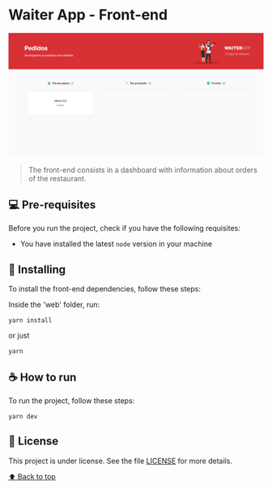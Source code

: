 # Waiter App - Front-end

<!---Esses são exemplos. Veja https://shields.io para outras pessoas ou para personalizar este conjunto de escudos. Você pode querer incluir dependências, status do projeto e informações de licença aqui--->

<!-- ![GitHub repo size](https://img.shields.io/github/repo-size/iuricode/README-template?style=for-the-badge) -->
<!-- ![GitHub language count](https://img.shields.io/github/languages/count/NicolasOliveira861/waiter-app?style=for-the-badge) -->
<!-- ![GitHub forks](https://img.shields.io/github/forks/iuricode/README-template?style=for-the-badge) -->
<!-- ![Bitbucket open issues](https://img.shields.io/bitbucket/issues/iuricode/README-template?style=for-the-badge) -->
<!-- ![Bitbucket open pull requests](https://img.shields.io/bitbucket/pr-raw/iuricode/README-template?style=for-the-badge) -->

<img src="https://github.com/NicolasOliveira861/waiter-app/blob/main/web/src/assets/images/waiter-app-frontend.png" alt="Print front-end">

> The front-end consists in a dashboard with information about orders of the restaurant.
<!-- 
### Ajustes e melhorias

O projeto ainda está em desenvolvimento e as próximas atualizações serão voltadas nas seguintes tarefas:

- [x] Tarefa 1
- [x] Tarefa 2
- [x] Tarefa 3
- [ ] Tarefa 4
- [ ] Tarefa 5 -->

## 💻 Pre-requisites

Before you run the project, check if you have the following requisites:
<!---Estes são apenas requisitos de exemplo. Adicionar, duplicar ou remover conforme necessário--->
* You have installed the latest `node` version in your machine

## 🚀 Installing

To install the front-end dependencies, follow these steps:

Inside the 'web' folder, run:
```
yarn install
```
or just
```
yarn
```

## ☕ How to run

To run the project, follow these steps:

```
yarn dev
```

<!-- 
## 🤝 Colaboradores

Agradecemos às seguintes pessoas que contribuíram para este projeto:

<table>
  <tr>
    <td align="center">
      <a href="#">
        <img src="https://avatars3.githubusercontent.com/u/31936044" width="100px;" alt="Foto do Iuri Silva no GitHub"/><br>
        <sub>
          <b>Iuri Silva</b>
        </sub>
      </a>
    </td>
    <td align="center">
      <a href="#">
        <img src="https://s2.glbimg.com/FUcw2usZfSTL6yCCGj3L3v3SpJ8=/smart/e.glbimg.com/og/ed/f/original/2019/04/25/zuckerberg_podcast.jpg" width="100px;" alt="Foto do Mark Zuckerberg"/><br>
        <sub>
          <b>Mark Zuckerberg</b>
        </sub>
      </a>
    </td>
    <td align="center">
      <a href="#">
        <img src="https://miro.medium.com/max/360/0*1SkS3mSorArvY9kS.jpg" width="100px;" alt="Foto do Steve Jobs"/><br>
        <sub>
          <b>Steve Jobs</b>
        </sub>
      </a>
    </td>
  </tr>
</table> -->

<!-- 
## 😄 Seja um dos contribuidores<br>

Quer fazer parte desse projeto? Clique [AQUI](CONTRIBUTING.md) e leia como contribuir. -->

## 📝 License

This project is under license. See the file [LICENSE](https://github.com/NicolasOliveira861/waiter-app/blob/main/LICENSE) for more details.

[⬆ Back to top](#waiter-app)<br>
